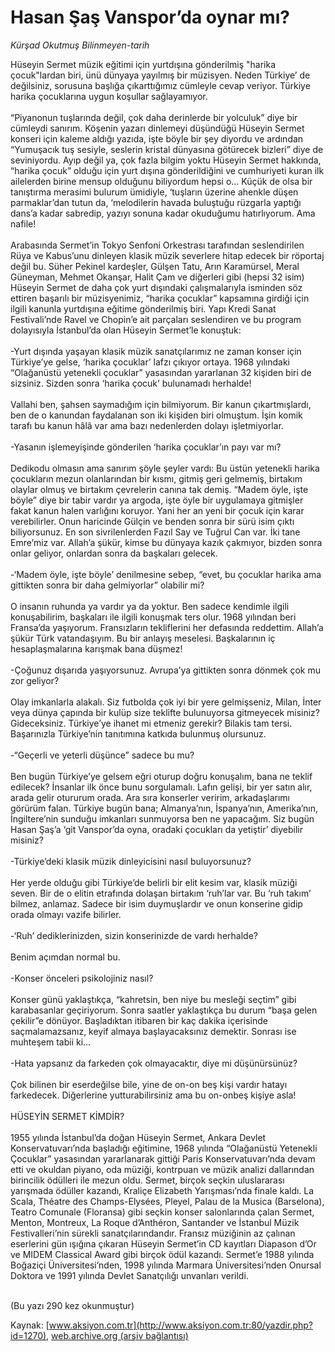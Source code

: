 # Hasan Şaş Vanspor’da oynar mı?

*Kürşad Okutmuş Bilinmeyen-tarih*

<div>
 <p>
  <font>
   Hüseyin Sermet  müzik eğitimi için yurtdışına gönderilmiş "harika çocuk"lardan biri,  ünü dünyaya yayılmış bir müzisyen. Neden Türkiye’ de değilsiniz, sorusuna başlığa çıkarttığımız cümleyle cevap veriyor. Türkiye harika çocuklarına uygun  koşullar sağlayamıyor.
   <br/>
   <br/>
   “Piyanonun tuşlarında değil, çok daha derinlerde bir yolculuk” diye bir cümleydi sanırım. Köşenin yazarı dinlemeyi düşündüğü Hüseyin Sermet konseri için kaleme aldığı yazıda, işte böyle bir şey diyordu ve ardından “Yumuşacık tuş sesiyle, seslerin kristal dünyasına götürecek bizleri” diye de seviniyordu. Ayıp değil ya, çok fazla bilgim yoktu Hüseyin Sermet hakkında, “harika çocuk” olduğu için yurt dışına gönderildiğini ve cumhuriyeti kuran ilk ailelerden birine mensup olduğunu biliyordum hepsi o... Küçük de olsa bir tanıştırma merasimi bulurum ümidiyle, ‘tuşların üzerine ahenkle düşen parmaklar’dan tutun da, ‘melodilerin havada buluştuğu rüzgarla yaptığı dans’a kadar sabredip, yazıyı sonuna kadar okuduğumu hatırlıyorum. Ama nafile!
   <br/>
   <br/>
   Arabasında Sermet’in Tokyo Senfoni Orkestrası tarafından seslendirilen Rüya ve Kabus’unu dinleyen klasik müzik severlere hitap edecek bir röportaj değil bu. Süher Pekinel kardeşler, Gülşen Tatu, Arın Karamürsel, Meral Güneyman, Mehmet Okanşar, Halit Çam ve diğerleri gibi (hepsi 32 isim) Hüseyin Sermet de daha çok yurt dışındaki çalışmalarıyla isminden söz ettiren başarılı bir müzisyenimiz, “harika çocuklar” kapsamına girdiği için ilgili kanunla yurtdışına eğitime gönderilmiş biri. Yapı Kredi Sanat Festivali’nde Ravel ve Chopin’e ait parçaları seslendiren ve bu program dolayısıyla İstanbul’da olan Hüseyin Sermet’le konuştuk:
   <br/>
   <br/>
   -Yurt dışında yaşayan klasik müzik sanatçılarımız ne zaman konser için Türkiye’ye gelse, ‘harika çocuklar’ lafzı çıkıyor ortaya. 1968 yılındaki “Olağanüstü yetenekli çocuklar” yasasından yararlanan 32 kişiden biri de sizsiniz. Sizden sonra ‘harika çocuk’ bulunamadı herhalde!
   <br/>
   <br/>
   Vallahi ben, şahsen saymadığım için bilmiyorum. Bir kanun çıkartmışlardı, ben de o kanundan faydalanan son iki kişiden biri olmuştum. İşin komik tarafı bu kanun hâlâ var ama bazı nedenlerden dolayı işletmiyorlar.
   <br/>
   <br/>
   -Yasanın işlemeyişinde gönderilen ‘harika çocuklar’ın payı var mı?
   <br/>
   <br/>
   Dedikodu olmasın ama sanırım şöyle şeyler vardı: Bu üstün yetenekli harika çocukların mezun olanlarından bir kısmı, gitmiş geri gelmemiş, birtakım olaylar olmuş ve birtakım çevrelerin canına tak demiş. “Madem öyle, işte böyle” diye bir tabir vardır ya argoda, işte öyle bir uygulamaya gitmişler fakat kanun halen varlığını koruyor. Yani her an yeni bir çocuk için karar verebilirler. Onun haricinde Gülçin ve benden sonra bir sürü isim çıktı biliyorsunuz. En son sivrilenlerden Fazıl Say ve Tuğrul Can var. İki tane Emre’miz var. Allah’a şükür, kimse bu dünyaya kazık çakmıyor, bizden sonra onlar geliyor, onlardan sonra da başkaları gelecek.
   <br/>
   <br/>
   -‘Madem öyle, işte böyle’ denilmesine sebep, “evet, bu çocuklar harika ama gittikten sonra bir daha gelmiyorlar” olabilir mi?
   <br/>
   <br/>
   O insanın ruhunda ya vardır ya da yoktur. Ben sadece kendimle ilgili konuşabilirim, başkaları ile ilgili konuşmak ters olur. 1968 yılından beri Fransa’da yaşıyorum. Fransızların tekliflerini her defasında reddettim. Allah’a şükür Türk vatandaşıyım. Bu bir anlayış meselesi. Başkalarının iç hesaplaşmalarına karışmak bana düşmez!
   <br/>
   <br/>
   -Çoğunuz dışarıda yaşıyorsunuz. Avrupa’ya gittikten sonra dönmek çok mu zor geliyor?
   <br/>
   <br/>
   Olay imkanlarla alakalı. Siz futbolda çok iyi bir yere gelmişseniz, Milan, İnter veya dünya çapında bir kulüp size teklifte bulunuyorsa gitmeyecek misiniz? Gideceksiniz. Türkiye’ye ihanet mi etmeniz gerekir? Bilakis tam tersi. Başarınızla Türkiye’nin tanıtımına katkıda bulunmuş olursunuz.
   <br/>
   <br/>
   -“Geçerli ve yeterli düşünce” sadece bu mu?
   <br/>
   <br/>
   Ben bugün Türkiye’ye gelsem eğri oturup doğru konuşalım, bana ne teklif edilecek? İnsanlar ilk önce bunu sorgulamalı. Lafın gelişi, bir yer satın alır, arada gelir otururum orada. Ara sıra konserler veririm, arkadaşlarımı görürüm falan. Türkiye bugün bana; Almanya’nın, İspanya’nın, Amerika’nın, İngiltere’nin sunduğu imkanları sunmuyorsa ben ne yapacağım. Siz bugün Hasan Şaş’a ‘git Vanspor’da oyna, oradaki çocukları da yetiştir’ diyebilir misiniz?
   <br/>
   <br/>
   -Türkiye’deki klasik müzik dinleyicisini nasıl buluyorsunuz?
   <br/>
   <br/>
   Her yerde olduğu gibi Türkiye’de belirli bir elit kesim var, klasik müziği seven. Bir de o elitin etrafında dolaşan birtakım ‘ruh’lar var. Bu ‘ruh takım’ bilmez, anlamaz. Sadece bir isim duymuşlardır ve onun konserine gidip orada olmayı vazife bilirler.
   <br/>
   <br/>
   -‘Ruh’ dediklerinizden, sizin konserinizde de vardı herhalde?
   <br/>
   <br/>
   Benim açımdan normal bu.
   <br/>
   <br/>
   -Konser önceleri psikolojiniz nasıl?
   <br/>
   <br/>
   Konser günü yaklaştıkça, “kahretsin, ben niye bu mesleği seçtim” gibi karabasanlar geçiriyorum. Sonra saatler yaklaştıkça bu durum “başa gelen çekilir”e dönüyor. Başladıktan itibaren bir kaç dakika içerisinde saçmalamazsanız, keyif almaya başlayacaksınız demektir. Sonrası ise muhteşem tabii ki...
   <br/>
   <br/>
   -Hata yapsanız da farkeden çok olmayacaktır, diye mi düşünürsünüz?
   <br/>
   <br/>
   Çok bilinen bir eserdeğilse bile, yine de on-on beş kişi vardır hatayı farkedecek. Diğerlerine yutturabilirsiniz ama bu on-onbeş kişiye asla!
   <br/>
   <br/>
   HÜSEYİN SERMET KİMDİR?
   <br/>
   <br/>
   1955 yılında İstanbul’da doğan Hüseyin Sermet, Ankara Devlet Konservatuvarı’nda başladığı eğitimine, 1968 yılında “Olağanüstü Yetenekli Çocuklar” yasasından yararlanarak gittiği Paris Konservatuvarı’nda devam etti ve okuldan piyano, oda müziği, kontrpuan ve müzik analizi dallarından birincilik ödülleri ile mezun oldu. Sermet, birçok seçkin uluslararası yarışmada ödüller kazandı, Kraliçe Elizabeth Yarışması’nda finale kaldı. La Scala, Théatre des Champs-Elysées, Pleyel, Palau de la Musica (Barselona), Teatro Comunale (Floransa) gibi seçkin konser salonlarında çalan Sermet, Menton, Montreux, La Roque d’Anthéron, Santander ve İstanbul Müzik Festivalleri’nin sürekli sanatçılarındandır. Fransız müziğinin az çalınan eserlerini gün ışığına çıkaran Hüseyin Sermet’in CD kayıtları Diapason d’Or ve MIDEM Classical Award gibi birçok ödül kazandı. Sermet’e 1988 yılında Boğaziçi Üniversitesi’nden, 1998 yılında Marmara Üniversitesi’nden Onursal Doktora ve 1991 yılında Devlet Sanatçılığı unvanları verildi.
   <br/>
   <br/>
  </font>
 </p>
 <p>
  <font>
   (Bu yazı 290 kez okunmuştur)
  </font>
 </p>
</div>


Kaynak: [www.aksiyon.com.tr](http://www.aksiyon.com.tr:80/yazdir.php?id=1270), [web.archive.org (arşiv bağlantısı)](http://web.archive.org/web/20050301155527/http://www.aksiyon.com.tr:80/yazdir.php?id=1270)
